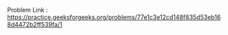 Problem Link : https://practice.geeksforgeeks.org/problems/77e1c3e12cd148f835d53eb168d4472b2ff539fa/1